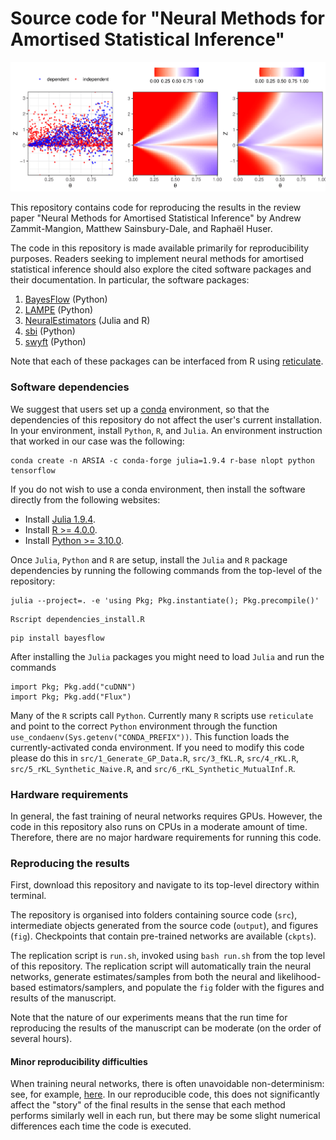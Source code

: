 # Source code for "Neural Methods for Amortised Statistical Inference"

![Figure 2: Illustration of amortised likelihood-to-evidence ratio estimation](/fig/Bayes_classifier.png?raw=true)

This repository contains code for reproducing the results in the review paper "Neural Methods for Amortised Statistical Inference" by Andrew Zammit-Mangion, Matthew Sainsbury-Dale, and Raphaël Huser.

The code in this repository is made available primarily for reproducibility purposes. Readers seeking to implement neural methods for amortised statistical inference should also explore the cited software packages and their documentation. In particular, the software packages:
1. [BayesFlow](https://github.com/stefanradev93/BayesFlow) (Python)
1. [LAMPE](https://github.com/probabilists/lampe) (Python)
1. [NeuralEstimators](https://github.com/msainsburydale/NeuralEstimators.jl) (Julia and R)
1. [sbi](https://github.com/sbi-dev/sbi) (Python)
1. [swyft](https://github.com/undark-lab/swyft) (Python)

Note that each of these packages can be interfaced from R using [reticulate](https://rstudio.github.io/reticulate/). 


### Software dependencies

We suggest that users set up a [conda](https://docs.conda.io/projects/conda/en/latest/user-guide/install/linux.html) environment, so that the dependencies of this repository do not affect the user's current installation. In your environment, install `Python`, `R`, and `Julia`. An environment instruction that worked in our case was the following:

```
conda create -n ARSIA -c conda-forge julia=1.9.4 r-base nlopt python tensorflow
```

If you do not wish to use a conda environment, then install the software directly from the following websites:

- Install [Julia 1.9.4](https://julialang.org/downloads/).
- Install [R >= 4.0.0](https://www.r-project.org/).
- Install [Python >= 3.10.0](https://www.python.org/).

Once `Julia`, `Python` and `R` are setup, install the `Julia` and `R` package dependencies by running the following commands from the top-level of the repository:

```
julia --project=. -e 'using Pkg; Pkg.instantiate(); Pkg.precompile()'
```
```
Rscript dependencies_install.R
```
```
pip install bayesflow
```

After installing the `Julia` packages you might need to load `Julia` and run the commands

```
import Pkg; Pkg.add("cuDNN")
import Pkg; Pkg.add("Flux")
```

Many of the `R` scripts call `Python`. Currently many `R` scripts  use `reticulate` and point to the correct `Python` environment through the function `use_condaenv(Sys.getenv("CONDA_PREFIX"))`. This function loads the currently-activated conda environment. If you need to modify this code please do this in `src/1_Generate_GP_Data.R`, `src/3_fKL.R`, `src/4_rKL.R`, `src/5_rKL_Synthetic_Naive.R`, and `src/6_rKL_Synthetic_MutualInf.R`.

### Hardware requirements

In general, the fast training of neural networks requires GPUs. However, the code in this repository also runs on CPUs in a moderate amount of time. Therefore, there are no major hardware requirements for running this code. 

### Reproducing the results

First, download this repository and navigate to its top-level directory within terminal.

The repository is organised into folders containing source code (`src`), intermediate objects generated from the source code (`output`), and figures (`fig`). Checkpoints that contain pre-trained networks are available (`ckpts`).

The replication script is `run.sh`, invoked using `bash run.sh` from the top level of this repository. The replication script will automatically train the neural networks, generate estimates/samples from both the neural and likelihood-based estimators/samplers, and populate the `fig` folder with the figures and results of the manuscript.

Note that the nature of our experiments means that the run time for reproducing the results of the manuscript can be moderate (on the order of several hours). 

#### Minor reproducibility difficulties

When training neural networks, there is often unavoidable non-determinism: see, for example, [here](https://discourse.julialang.org/t/flux-reproducibility-of-gpu-experiments/62092). In our reproducible code, this does not significantly affect the "story" of the final results in the sense that each method performs similarly well in each run, but there may be some slight numerical differences each time the code is executed.
